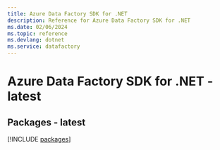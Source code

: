```yaml
---
title: Azure Data Factory SDK for .NET
description: Reference for Azure Data Factory SDK for .NET
ms.date: 02/06/2024
ms.topic: reference
ms.devlang: dotnet
ms.service: datafactory
---
```

# Azure Data Factory SDK for .NET - latest
## Packages - latest
[!INCLUDE [packages](data-factory-index.md)]